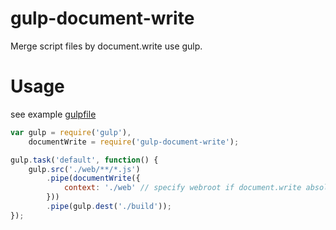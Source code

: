 # gulp-document-write

Merge script files by document.write use gulp.

# Usage

see example [gulpfile](https://github.com/Javey/gulp-document-write/blob/master/test/gulpfile.js)

```javascript
var gulp = require('gulp'),
    documentWrite = require('gulp-document-write');

gulp.task('default', function() {
    gulp.src('./web/**/*.js')
        .pipe(documentWrite({
            context: './web' // specify webroot if document.write absolute path
        }))
        .pipe(gulp.dest('./build'));
});
```